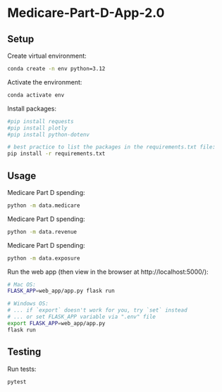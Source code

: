 # Medicare-Part-D-App-2.0

## Setup

Create virtual environment:

```sh
conda create -n env python=3.12
```

Activate the environment:

```sh
conda activate env
```

Install packages:

```sh
#pip install requests
#pip install plotly
#pip install python-dotenv

# best practice to list the packages in the requirements.txt file:
pip install -r requirements.txt
```

## Usage

Medicare Part D spending:

```sh
python -m data.medicare
```
Medicare Part D spending:

```sh
python -m data.revenue
```

Medicare Part D spending:

```sh
python -m data.exposure
```

Run the web app (then view in the browser at http://localhost:5000/):

```sh
# Mac OS:
FLASK_APP=web_app/app.py flask run

# Windows OS:
# ... if `export` doesn't work for you, try `set` instead
# ... or set FLASK_APP variable via ".env" file
export FLASK_APP=web_app/app.py
flask run
```


## Testing

Run tests:

```sh
pytest
```